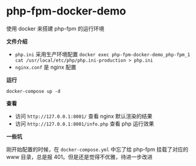 # php-fpm-docker-demo

使用 docker 来搭建 php-fpm 的运行环境

**文件介绍**

- `php.ini` 采用生产环境配置 `docker exec php-fpm-docker-demo_php-fpm_1 cat /usr/local/etc/php/php.ini-production > php.ini`
- `nginx.conf` 是 nginx 配置

**运行**

`docker-compose up -d`

**查看**

- 访问 `http://127.0.0.1:8001/` 查看 nginx 默认渲染的结果
- 访问 `http://127.0.0.1:8001/info.php` 查看 php 运行效果

**一些坑**

刚开始配置的时候，在 `docker-compose.yml` 中忘了给 php-fpm 挂载了对应的 www 目录，总是报 401。但是还是觉得不优雅，待进一步改进
